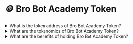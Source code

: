 # 🪙 Bro Bot Academy Token



<details>

<summary>What is the token address of Bro Bot Academy Token?</summary>

The BRO token is deployed on the Ethereum network at : [https://etherscan.io/address/0x70726f28ec6f462cac1fc7c60cc25281c72630f9](https://etherscan.io/address/0x70726f28ec6f462cac1fc7c60cc25281c72630f9)\
\
<mark style="color:yellow;">**0x70726f28ec6f462CaC1Fc7c60Cc25281c72630f9**</mark>

</details>

<details>

<summary>What are the tokenomics of Bro Bot Academy Token?</summary>

Total supply: 1 million BRO tokens. \
Team allocation: 100,000 tokens with a vesting period of 1 year.\
Presale allocation: 600,000 tokens distributed through a fair launch.\
Liquidity pool (LP) allocation: 300,000 tokens.

45% of bot transaction fees are allocated to the revenue dashboard.\
2% of the sell tax is directed to the revenue share pool. \
2% of the sell tax is allocated to the team and development. \
2% of the buy tax goes to the liquidity pool injection.

For revenue sharing eligibility, users must hold a minimum of 50 BRO tokens. \
The eligibility criteria may be subject to change in the future.

A max of total 250 tokens limit can be sold for every 7-hour period. Failure to do so will have recent reward being forfeited.

</details>

<details>

<summary>What are the benefits of holding Bro Bot Academy Token?</summary>

Holding 50 or more Bro Tokens grants you access to several benefits:

1. Eligibility for revenue sharing.
2. Access to our Telegram holders' channel, where you can engage in discussions about alpha strategies, suggest new features, and utilize a dedicated support channel.

</details>
